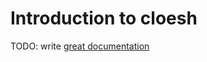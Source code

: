 # Introduction to cloesh

TODO: write [great documentation](http://jacobian.org/writing/what-to-write/)
